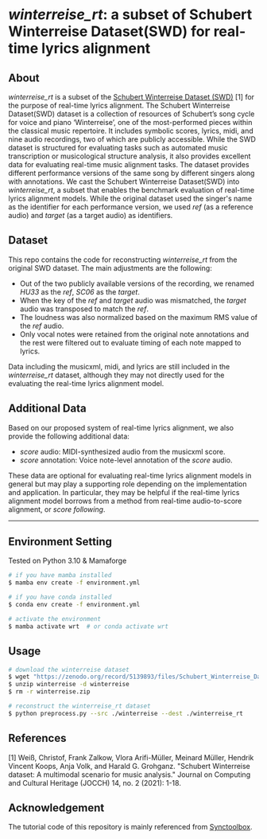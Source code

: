 # *winterreise_rt*: a subset of Schubert Winterreise Dataset(SWD) for real-time lyrics alignment

## About
*winterreise_rt* is a subset of the [Schubert Winterreise Dataset (SWD)](https://zenodo.org/record/4122060) [1] for the purpose of real-time lyrics alignment.
The Schubert Winterreise Dataset(SWD) dataset is a collection of resources of Schubert’s song cycle for voice and piano ‘Winterreise’, one of the most-performed pieces within the classical music repertoire.
It includes symbolic scores, lyrics, midi, and nine audio recordings, two of which are publicly accessible. 
While the SWD dataset is structured for evaluating tasks such as automated music transcription or musicological structure analysis, it also provides excellent data for evaluating real-time music alignment tasks.
The dataset provides different performance versions of the same song by different singers along with annotations.
We cast the Schubert Winterreise Dataset(SWD) into *winterreise_rt*, a subset that enables the benchmark evaluation of real-time lyrics alignment models.
While the original dataset used the singer's name as the identifier for each performance version, we used *ref* (as a reference audio) and *target* (as a target audio) as identifiers.

## Dataset

This repo contains the code for reconstructing *winterreise_rt* from the original SWD dataset.
The main adjustments are the following:

- Out of the two publicly available versions of the recording, we renamed *HU33* as the *ref*, *SC06* as the *target*.
- When the key of the *ref* and *target* audio was mismatched, the *target* audio was transposed to match the *ref*. 
- The loudness was also normalized based on the maximum RMS value of the *ref* audio. 
- Only vocal notes were retained from the original note annotations and the rest were filtered out to evaluate timing of each note mapped to lyrics.

Data including the musicxml, midi, and lyrics are still included in the *winterreise_rt* dataset, although they may not directly used for the evaluating the real-time lyrics alignment model.

## Additional Data

Based on our proposed system of real-time lyrics alignment, we also provide the following additional data:

- *score* audio: MIDI-synthesized audio from the musicxml score.
- *score* annotation: Voice note-level annotation of the *score* audio.

These data are optional for evaluating real-time lyrics alignment models in general but may play a supporting role depending on the implementation and application. 
In particular, they may be helpful if the real-time lyrics alignment model borrows from a method from real-time audio-to-score alignment, or *score following*.

---

## Environment Setting

Tested on Python 3.10 & Mamaforge

```bash
# if you have mamba installed
$ mamba env create -f environment.yml

# if you have conda installed
$ conda env create -f environment.yml

# activate the environment
$ mamba activate wrt  # or conda activate wrt
```

## Usage

```bash
# download the winterreise dataset
$ wget "https://zenodo.org/record/5139893/files/Schubert_Winterreise_Dataset_v2-0.zip?download=1" -O winterreise.zip
$ unzip winterreise -d winterreise
$ rm -r winterreise.zip

# reconstruct the winterreise_rt dataset
$ python preprocess.py --src ./winterreise --dest ./winterreise_rt
```

## References

[1] Weiß, Christof, Frank Zalkow, Vlora Arifi-Müller, Meinard Müller, Hendrik Vincent Koops, Anja Volk, and Harald G. Grohganz. "Schubert Winterreise dataset: A multimodal scenario for music analysis." Journal on Computing and Cultural Heritage (JOCCH) 14, no. 2 (2021): 1-18.

## Acknowledgement

The tutorial code of this repository is mainly referenced from [Synctoolbox](https://github.com/meinardmueller/synctoolbox).
